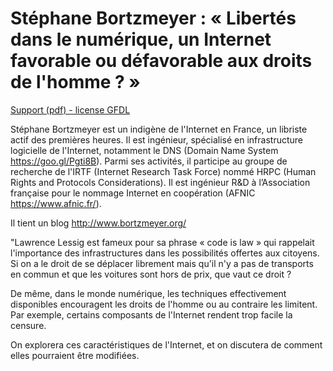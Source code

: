 # Stéphane Bortzmeyer : « Libertés dans le numérique, un Internet favorable ou défavorable aux droits de l'homme ? »

[Support (pdf) - license GFDL](2016-06-22-bortzmeyer-internet-droits-humains.pdf)

Stéphane Bortzmeyer est un indigène de l'Internet en France, un libriste actif des premières heures. Il est ingénieur, spécialisé en infrastructure logicielle de l'Internet, notamment le DNS (Domain Name System https://goo.gl/Pgti8B). Parmi ses activités, il participe au groupe de recherche de l'IRTF (Internet Research Task Force) nommé HRPC (Human Rights and Protocols Considerations). Il est ingénieur R&D à l’Association française pour le nommage Internet en coopération (AFNIC https://www.afnic.fr/).

Il tient un blog http://www.bortzmeyer.org/

"Lawrence Lessig est fameux pour sa phrase « code is law » qui rappelait l'importance des infrastructures dans les possibilités offertes aux citoyens. Si on a le droit de se déplacer librement mais qu'il n'y a pas de transports en commun et que les voitures sont hors de prix, que vaut ce droit ?

De même, dans le monde numérique, les techniques effectivement disponibles encouragent les droits de l'homme ou au contraire les limitent. Par exemple, certains composants de l'Internet rendent trop facile la censure.

On explorera ces caractéristiques de l'Internet, et on discutera de comment elles pourraient être modifiées.
